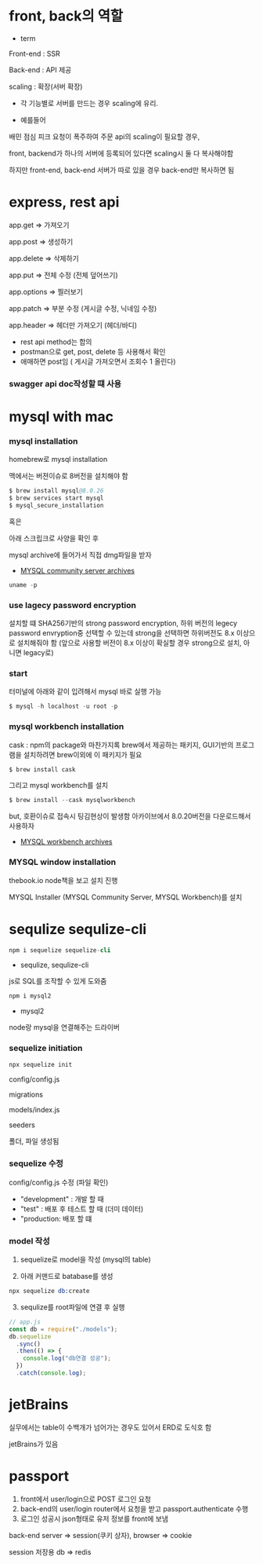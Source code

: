 # front, back의 역할

- term

Front-end : SSR

Back-end : API 제공

scaling : 확장(서버 확장)

- 각 기능별로 서버를 만드는 경우 scaling에 유리.

- 예를들어

배민 점심 피크 요청이 폭주하여 주문 api의 scaling이 필요할 경우,

front, backend가 하나의 서버에 등록되어 있다면 scaling시 둘 다 복사해야함

하지만 front-end, back-end 서버가 따로 있을 경우 back-end만 복사하면 됨

# express, rest api

app.get => 가져오기

app.post => 생성하기

app.delete => 삭제하기

app.put => 전체 수정 (전체 덮어쓰기)

app.options => 찔러보기

app.patch => 부분 수정 (게시글 수정, 닉네임 수정)

app.header => 헤더만 가져오기 (헤더/바디)

- rest api method는 합의
- postman으로 get, post, delete 등 사용해서 확인
- 애매하면 post임 ( 게시글 가져오면서 조회수 1 올린다)

### swagger api doc작성할 떄 사용

# mysql with mac

### mysql installation

homebrew로 mysql installation

맥에서는 버젼이슈로 8버전을 설치해야 함

```s
$ brew install mysql@8.0.26
$ brew services start mysql
$ mysql_secure_installation
```

혹은

아래 스크립크로 사양을 확인 후

mysql archive에 들어가서 직접 dmg파일을 받자

- [MYSQL community server archives](https://downloads.mysql.com/archives/community/)

```s
uname -p
```

### use lagecy password encryption

설치할 떄 SHA256기반의 strong password encryption, 하위 버전의 legecy password envryption중 선택할 수 있는데 strong을 선택하면 하위버전도 8.x 이상으로 설치해줘야 함
(앞으로 사용할 버전이 8.x 이상이 확실할 경우 strong으로 설치, 아니면 legacy로)

### start

터미널에 아래와 같이 입려해서 mysql 바로 실행 가능

```s
$ mysql -h localhost -u root -p
```

### mysql workbench installation

cask : npm의 package와 마찬가지록 brew에서 제공하는 패키지, GUI기반의 프로그램을 설치하려면 brew이외에 이 패키지가 필요

```s
$ brew install cask
```

그리고 mysql workbench를 설치

```s
$ brew install --cask mysqlworkbench
```

but, 호환이슈로 접속시 팅김현상이 발생함 아카이브에서 8.0.20버전을 다운로드해서 사용하자

- [MYSQL workbench archives](https://downloads.mysql.com/archives/workbench/)

### MYSQL window installation

thebook.io node책을 보고 설치 진행

MYSQL Installer (MYSQL Community Server, MYSQL Workbench)를 설치

# sequlize sequlize-cli

```s
npm i sequelize sequelize-cli
```

- sequlize, sequlize-cli

js로 SQL를 조작할 수 있게 도와줌

```s
npm i mysql2
```

- mysql2

node랑 mysql을 연결해주는 드라이버

### sequelize initiation

```s
npx sequelize init
```

config/config.js

migrations

models/index.js

seeders

폴더, 파일 생성됨

### sequelize 수정

config/config.js 수정 (파일 확인)

- "development" : 개발 할 때
- "test" : 배포 후 테스트 할 때 (더미 데이터)
- "production: 배포 할 떄

### model 작성

1. sequelize로 model을 작성 (mysql의 table)

2. 아래 커맨드로 batabase를 생성

```s
npx sequelize db:create
```

3. sequlize를 root파일에 연결 후 실행

```js
// app.js
const db = require("./models");
db.sequelize
  .sync()
  .then(() => {
    console.log("db연결 성공");
  })
  .catch(console.log);
```

# jetBrains

실무에서는 table이 수백개가 넘어가는 경우도 있어서 ERD로 도식호 함

jetBrains가 있음

# passport

1. front에서 user/login으로 POST 로그인 요청
2. back-end의 user/login router에서 요청을 받고 passport.authenticate 수행
3. 로그인 성공시 json형태로 유저 정보를 front에 보냄

back-end server => session(쿠키 상자),
browser => cookie

session 저장용 db => redis
